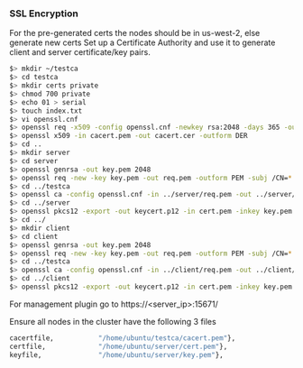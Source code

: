 ### SSL Encryption
For the pre-generated certs the nodes should be in us-west-2, else generate new certs
Set up a Certificate Authority and use it to generate client and server certificate/key pairs.

```sh
$> mkdir ~/testca
$> cd testca
$> mkdir certs private
$> chmod 700 private
$> echo 01 > serial
$> touch index.txt
$> vi openssl.cnf
$> openssl req -x509 -config openssl.cnf -newkey rsa:2048 -days 365 -out cacert.pem -outform PEM -subj /CN=MyTestCA/ -nodes
$> openssl x509 -in cacert.pem -out cacert.cer -outform DER
$> cd ..
$> mkdir server
$> cd server
$> openssl genrsa -out key.pem 2048
$> openssl req -new -key key.pem -out req.pem -outform PEM -subj /CN=*.us-west-2.compute.internal/O=server/ -nodes
$> cd ../testca
$> openssl ca -config openssl.cnf -in ../server/req.pem -out ../server/cert.pem -notext -batch -extensions server_ca_extensions
$> cd ../server
$> openssl pkcs12 -export -out keycert.p12 -in cert.pem -inkey key.pem -passout pass:password
$> cd ../
$> mkdir client
$> cd client
$> openssl genrsa -out key.pem 2048
$> openssl req -new -key key.pem -out req.pem -outform PEM -subj /CN=*.us-west-2.compute.internal/O=client/ -nodes
$> cd ../testca
$> openssl ca -config openssl.cnf -in ../client/req.pem -out ../client/cert.pem -notext -batch -extensions client_ca_extensions
$> cd ../client
$> openssl pkcs12 -export -out keycert.p12 -in cert.pem -inkey key.pem -passout pass:password
```

For management plugin go to https://<server_ip>:15671/

Ensure all nodes in the cluster have the following 3 files
```sh
cacertfile,           "/home/ubuntu/testca/cacert.pem"},
certfile,             "/home/ubuntu/server/cert.pem"},
keyfile,              "/home/ubuntu/server/key.pem"},
```
